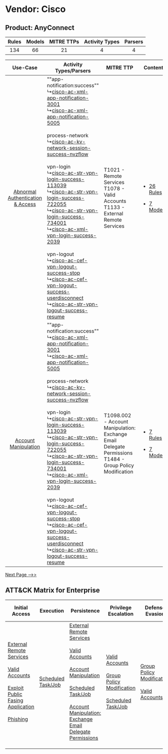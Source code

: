 Vendor: Cisco
=============
Product: AnyConnect
-------------------
| Rules | Models | MITRE TTPs | Activity Types | Parsers |
|:-----:|:------:|:----------:|:--------------:|:-------:|
|  134  |   66   |     21     |       4        |    4    |

|    Use-Case    | Activity Types/Parsers    | MITRE TTP    | Content    |
|:----:| ---- | ---- | ---- |
| [Abnormal Authentication & Access](../../../UseCases/uc_abnormal_authentication_&_access.md) |  ""app-notification:success""<br> ↳[cisco-ac-xml-app-notification-3001](Ps/pC_ciscoacxmlappnotification3001.md)<br> ↳[cisco-ac-xml-app-notification-5005](Ps/pC_ciscoacxmlappnotification5005.md)<br><br> process-network<br> ↳[cisco-ac-kv-network-session-success-nvzflow](Ps/pC_ciscoackvnetworksessionsuccessnvzflow.md)<br><br> vpn-login<br> ↳[cisco-ac-str-vpn-login-success-113039](Ps/pC_ciscoacstrvpnloginsuccess113039.md)<br> ↳[cisco-ac-str-vpn-login-success-722055](Ps/pC_ciscoacstrvpnloginsuccess722055.md)<br> ↳[cisco-ac-str-vpn-login-success-734001](Ps/pC_ciscoacstrvpnloginsuccess734001.md)<br> ↳[cisco-ac-xml-vpn-login-success-2039](Ps/pC_ciscoacxmlvpnloginsuccess2039.md)<br><br> vpn-logout<br> ↳[cisco-ac-cef-vpn-logout-success-stop](Ps/pC_ciscoaccefvpnlogoutsuccessstop.md)<br> ↳[cisco-ac-cef-vpn-logout-success-userdisconnect](Ps/pC_ciscoaccefvpnlogoutsuccessuserdisconnect.md)<br> ↳[cisco-ac-str-vpn-logout-success-resume](Ps/pC_ciscoacstrvpnlogoutsuccessresume.md)<br> | T1021 - Remote Services<br>T1078 - Valid Accounts<br>T1133 - External Remote Services<br>    | [<ul><li>26 Rules</li></ul><ul><li>7 Models</li></ul>](RM/r_m_cisco_anyconnect_Abnormal_Authentication_&_Access.md) |
|    [Account Manipulation](../../../UseCases/uc_account_manipulation.md)    |  ""app-notification:success""<br> ↳[cisco-ac-xml-app-notification-3001](Ps/pC_ciscoacxmlappnotification3001.md)<br> ↳[cisco-ac-xml-app-notification-5005](Ps/pC_ciscoacxmlappnotification5005.md)<br><br> process-network<br> ↳[cisco-ac-kv-network-session-success-nvzflow](Ps/pC_ciscoackvnetworksessionsuccessnvzflow.md)<br><br> vpn-login<br> ↳[cisco-ac-str-vpn-login-success-113039](Ps/pC_ciscoacstrvpnloginsuccess113039.md)<br> ↳[cisco-ac-str-vpn-login-success-722055](Ps/pC_ciscoacstrvpnloginsuccess722055.md)<br> ↳[cisco-ac-str-vpn-login-success-734001](Ps/pC_ciscoacstrvpnloginsuccess734001.md)<br> ↳[cisco-ac-xml-vpn-login-success-2039](Ps/pC_ciscoacxmlvpnloginsuccess2039.md)<br><br> vpn-logout<br> ↳[cisco-ac-cef-vpn-logout-success-stop](Ps/pC_ciscoaccefvpnlogoutsuccessstop.md)<br> ↳[cisco-ac-cef-vpn-logout-success-userdisconnect](Ps/pC_ciscoaccefvpnlogoutsuccessuserdisconnect.md)<br> ↳[cisco-ac-str-vpn-logout-success-resume](Ps/pC_ciscoacstrvpnlogoutsuccessresume.md)<br> | T1098.002 - Account Manipulation: Exchange Email Delegate Permissions<br>T1484 - Group Policy Modification<br> | [<ul><li>7 Rules</li></ul><ul><li>7 Models</li></ul>](RM/r_m_cisco_anyconnect_Account_Manipulation.md)    |
[Next Page -->>](2_ds_cisco_anyconnect.md)

ATT&CK Matrix for Enterprise
----------------------------
| Initial Access                                                                                                                                                                                                                                                                                      | Execution                                                               | Persistence                                                                                                                                                                                                                                                                                                                                                                                                        | Privilege Escalation                                                                                                                                                                                                     | Defense Evasion                                                                                                                                   | Credential Access                                                                                                                                                                                                                                                                                                                                | Discovery | Lateral Movement                                                     | Collection | Command and Control                                                                                                                                                                                                                                                                                                                                                                                      | Exfiltration                                                                                                                                                                                                                                                                                                                                                                                                                                                | Impact |
| --------------------------------------------------------------------------------------------------------------------------------------------------------------------------------------------------------------------------------------------------------------------------------------------------- | ----------------------------------------------------------------------- | ------------------------------------------------------------------------------------------------------------------------------------------------------------------------------------------------------------------------------------------------------------------------------------------------------------------------------------------------------------------------------------------------------------------ | ------------------------------------------------------------------------------------------------------------------------------------------------------------------------------------------------------------------------ | ------------------------------------------------------------------------------------------------------------------------------------------------- | ------------------------------------------------------------------------------------------------------------------------------------------------------------------------------------------------------------------------------------------------------------------------------------------------------------------------------------------------ | --------- | -------------------------------------------------------------------- | ---------- | -------------------------------------------------------------------------------------------------------------------------------------------------------------------------------------------------------------------------------------------------------------------------------------------------------------------------------------------------------------------------------------------------------- | ----------------------------------------------------------------------------------------------------------------------------------------------------------------------------------------------------------------------------------------------------------------------------------------------------------------------------------------------------------------------------------------------------------------------------------------------------------- | ------ |
| [External Remote Services](https://attack.mitre.org/techniques/T1133)<br><br>[Valid Accounts](https://attack.mitre.org/techniques/T1078)<br><br>[Exploit Public Fasing Application](https://attack.mitre.org/techniques/T1190)<br><br>[Phishing](https://attack.mitre.org/techniques/T1566)<br><br> | [Scheduled Task/Job](https://attack.mitre.org/techniques/T1053)<br><br> | [External Remote Services](https://attack.mitre.org/techniques/T1133)<br><br>[Valid Accounts](https://attack.mitre.org/techniques/T1078)<br><br>[Account Manipulation](https://attack.mitre.org/techniques/T1098)<br><br>[Scheduled Task/Job](https://attack.mitre.org/techniques/T1053)<br><br>[Account Manipulation: Exchange Email Delegate Permissions](https://attack.mitre.org/techniques/T1098/002)<br><br> | [Valid Accounts](https://attack.mitre.org/techniques/T1078)<br><br>[Group Policy Modification](https://attack.mitre.org/techniques/T1484)<br><br>[Scheduled Task/Job](https://attack.mitre.org/techniques/T1053)<br><br> | [Group Policy Modification](https://attack.mitre.org/techniques/T1484)<br><br>[Valid Accounts](https://attack.mitre.org/techniques/T1078)<br><br> | [Brute Force](https://attack.mitre.org/techniques/T1110)<br><br>[Steal or Forge Kerberos Tickets](https://attack.mitre.org/techniques/T1558)<br><br>[Credentials from Password Stores](https://attack.mitre.org/techniques/T1555)<br><br>[Steal or Forge Kerberos Tickets: Kerberoasting](https://attack.mitre.org/techniques/T1558/003)<br><br> |           | [Remote Services](https://attack.mitre.org/techniques/T1021)<br><br> |            | [Dynamic Resolution](https://attack.mitre.org/techniques/T1568)<br><br>[Dynamic Resolution: Domain Generation Algorithms](https://attack.mitre.org/techniques/T1568/002)<br><br>[Proxy: Multi-hop Proxy](https://attack.mitre.org/techniques/T1090/003)<br><br>[Application Layer Protocol](https://attack.mitre.org/techniques/T1071)<br><br>[Proxy](https://attack.mitre.org/techniques/T1090)<br><br> | [Exfiltration Over Alternative Protocol](https://attack.mitre.org/techniques/T1048)<br><br>[Exfiltration Over Alternative Protocol: Exfiltration Over Unencrypted/Obfuscated Non-C2 Protocol](https://attack.mitre.org/techniques/T1048/003)<br><br>[Exfiltration Over Physical Medium: Exfiltration over USB](https://attack.mitre.org/techniques/T1052/001)<br><br>[Exfiltration Over Physical Medium](https://attack.mitre.org/techniques/T1052)<br><br> |        |